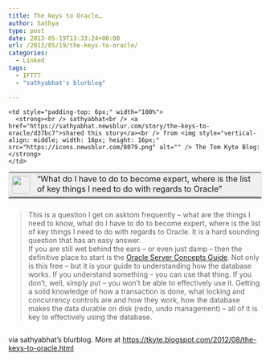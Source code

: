 ```yaml
---
title: The keys to Oracle…
author: Sathya
type: post
date: 2013-05-19T13:33:24+00:00
url: /2013/05/19/the-keys-to-oracle/
categories:
  - Linked
tags:
  - IFTTT
  - "sathyabhat's blurblog"

---
```

<table style="border: 1px solid #E0E0E0; margin: 0; padding: 0; background-color: #f0f0f0;" width="100%" cellpadding="0" align="left">
  <tr>
    <td style="padding: 6px; width: 36px; white-space: nowrap;" rowspan="2" valign="top" >
      <img style="width: 36px; height: 36px; border-radius: 4px;" src="https://www.gravatar.com/avatar/1375f202e61682cc4963295f4b0430dc" alt="" />
    </td>
    
    <td style="padding-top: 6px;" width="100%">
      <strong><br /> sathyabhat<br /> <a href="https://sathyabhat.newsblur.com/story/the-keys-to-oracle/d37bc7">shared this story</a><br /> from <img style="vertical-align: middle; width: 16px; height: 16px;" src="https://icons.newsblur.com/8079.png" alt="" /> The Tom Kyte Blog:</strong>
    </td>
  </tr>
  
  <tr>
    <td>
      &#8220;What do I have to do to become expert, where is the list of key things I need to do with regards to Oracle&#8221;
    </td>
  </tr>
</table>

<hr style="clear: both; margin: 0 0 24px;" />

> <div class="MsoNormal">
>   This is a question I get on asktom frequently – what are the things I need to know, what do I have to do to become expert, where is the list of key things I need to do with regards to Oracle. It is a hard sounding question that has an easy answer.
> </div>
> 
> <div class="MsoNormal">
>   If you are still wet behind the ears – or even just damp – then the definitive place to start is the <a href="https://www.oracle.com/pls/db112/to_toc?pathname=server.112/e25789/toc.htm">Oracle Server Concepts Guide</a>. Not only is this free &#8211; but it is your guide to understanding how the database works. If you understand something &#8211; you can use that thing. If you don&#8217;t, well, simply put &#8211; you won&#8217;t be able to effectively use it. Getting a solid knowledge of how a transaction is done, what locking and concurrency controls are and how they work, how the database makes the data durable on disk (redo, undo management) &#8211; all of it is key to effectively using the database.
> </div>

<div class="blogger-post-footer">
  <del><img src="https://blogger.googleusercontent.com/tracker/11839365-8410462515596862592?l=tkyte.blogspot.com" alt=""   /></del>
</div>

via sathyabhat&#8217;s blurblog. More at <a href="https://tkyte.blogspot.com/2012/08/the-keys-to-oracle.html" target="_blank">https://tkyte.blogspot.com/2012/08/the-keys-to-oracle.html</a>

